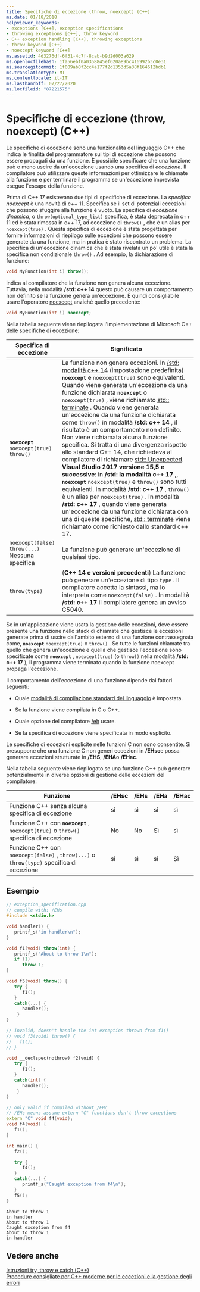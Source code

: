 ```yaml
---
title: Specifiche di eccezione (throw, noexcept) (C++)
ms.date: 01/18/2018
helpviewer_keywords:
- exceptions [C++], exception specifications
- throwing exceptions [C++], throw keyword
- C++ exception handling [C++], throwing exceptions
- throw keyword [C++]
- noexcept keyword [C++]
ms.assetid: 4d3276df-6f31-4c7f-8cab-b9d2d003a629
ms.openlocfilehash: 1fa56ebf0a0358845ef620a89bc416992b3c0e31
ms.sourcegitcommit: 1f009ab0f2cc4a177f2d1353d5a38f164612bdb1
ms.translationtype: MT
ms.contentlocale: it-IT
ms.lasthandoff: 07/27/2020
ms.locfileid: "87221575"
---
```

# <a name="exception-specifications-throw-noexcept-c"></a>Specifiche di eccezione (throw, noexcept) (C++)

Le specifiche di eccezione sono una funzionalità del linguaggio C++ che indica le finalità del programmatore sui tipi di eccezione che possono essere propagati da una funzione. È possibile specificare che una funzione può o meno uscire da un'eccezione usando una specifica di *eccezione*. Il compilatore può utilizzare queste informazioni per ottimizzare le chiamate alla funzione e per terminare il programma se un'eccezione imprevista esegue l'escape della funzione.

Prima di C++ 17 esistevano due tipi di specifiche di eccezione. La *specifica noexcept* è una novità di c++ 11. Specifica se il set di potenziali eccezioni che possono sfuggire alla funzione è vuoto. La specifica di *eccezione dinamica*, o `throw(optional_type_list)` specifica, è stata deprecata in c++ 11 ed è stata rimossa in c++ 17, ad eccezione di `throw()` , che è un alias per `noexcept(true)` . Questa specifica di eccezione è stata progettata per fornire informazioni di riepilogo sulle eccezioni che possono essere generate da una funzione, ma in pratica è stato riscontrato un problema. La specifica di un'eccezione dinamica che è stata rivelata un po' utile è stata la specifica non condizionale `throw()` . Ad esempio, la dichiarazione di funzione:

```cpp
void MyFunction(int i) throw();
```

indica al compilatore che la funzione non genera alcuna eccezione. Tuttavia, nella modalità **/std: c++ 14** questo può causare un comportamento non definito se la funzione genera un'eccezione. È quindi consigliabile usare l'operatore [noexcept](../cpp/noexcept-cpp.md) anziché quello precedente:

```cpp
void MyFunction(int i) noexcept;
```

Nella tabella seguente viene riepilogata l'implementazione di Microsoft C++ delle specifiche di eccezione:

|Specifica di eccezione|Significato|
|-----------------------------|-------------|
|**`noexcept`**<br/>`noexcept(true)`<br/>`throw()`|La funzione non genera eccezioni. In [/std: modalità c++ 14](../build/reference/std-specify-language-standard-version.md) (impostazione predefinita) **`noexcept`** e `noexcept(true)` sono equivalenti. Quando viene generata un'eccezione da una funzione dichiarata **`noexcept`** o `noexcept(true)` , viene richiamato [std:: terminate](../standard-library/exception-functions.md#terminate) . Quando viene generata un'eccezione da una funzione dichiarata come `throw()` in modalità **/std: c++ 14** , il risultato è un comportamento non definito. Non viene richiamata alcuna funzione specifica. Si tratta di una divergenza rispetto allo standard C++ 14, che richiedeva al compilatore di richiamare [std:: Unexpected](../standard-library/exception-functions.md#unexpected).  <br/> **Visual Studio 2017 versione 15,5 e successive**: in **/std: la modalità c++ 17** ,, **`noexcept`** `noexcept(true)` e `throw()` sono tutti equivalenti. In modalità **/std: c++ 17** , `throw()` è un alias per `noexcept(true)` . In modalità **/std: c++ 17** , quando viene generata un'eccezione da una funzione dichiarata con una di queste specifiche, [std:: terminate](../standard-library/exception-functions.md#terminate) viene richiamato come richiesto dallo standard c++ 17.|
|`noexcept(false)`<br/>`throw(...)`<br/>Nessuna specifica|La funzione può generare un'eccezione di qualsiasi tipo.|
|`throw(type)`| (**C++ 14 e versioni precedenti**) La funzione può generare un'eccezione di tipo `type` . Il compilatore accetta la sintassi, ma lo interpreta come `noexcept(false)` . In modalità **/std: c++ 17** il compilatore genera un avviso C5040.|

Se in un'applicazione viene usata la gestione delle eccezioni, deve essere presente una funzione nello stack di chiamate che gestisce le eccezioni generate prima di uscire dall'ambito esterno di una funzione contrassegnata come, **`noexcept`** `noexcept(true)` o `throw()` . Se tutte le funzioni chiamate tra quello che genera un'eccezione e quella che gestisce l'eccezione sono specificate come **`noexcept`** , `noexcept(true)` (o `throw()` nella modalità **/std: c++ 17** ), il programma viene terminato quando la funzione noexcept propaga l'eccezione.

Il comportamento dell'eccezione di una funzione dipende dai fattori seguenti:

- Quale [modalità di compilazione standard del linguaggio](../build/reference/std-specify-language-standard-version.md) è impostata.
- Se la funzione viene compilata in C o C++.

- Quale opzione del compilatore [/eh](../build/reference/eh-exception-handling-model.md) usare.

- Se la specifica di eccezione viene specificata in modo esplicito.

Le specifiche di eccezioni esplicite nelle funzioni C non sono consentite. Si presuppone che una funzione C non generi eccezioni in **/EHsc**e possa generare eccezioni strutturate in **/EHS**, **/EHA**o **/EHac**.

Nella tabella seguente viene riepilogato se una funzione C++ può generare potenzialmente in diverse opzioni di gestione delle eccezioni del compilatore:

|Funzione|/EHsc|/EHs|/EHa|/EHac|
|--------------|------------|-----------|-----------|------------|
|Funzione C++ senza alcuna specifica di eccezione|sì|sì|sì|sì|
|Funzione C++ con **`noexcept`** , `noexcept(true)` o `throw()` specifica di eccezione|No|No|Sì|sì|
|Funzione C++ con `noexcept(false)` , `throw(...)` o `throw(type)` specifica di eccezione|sì|sì|sì|Sì|

## <a name="example"></a>Esempio

```cpp
// exception_specification.cpp
// compile with: /EHs
#include <stdio.h>

void handler() {
   printf_s("in handler\n");
}

void f1(void) throw(int) {
   printf_s("About to throw 1\n");
   if (1)
      throw 1;
}

void f5(void) throw() {
   try {
      f1();
   }
   catch(...) {
      handler();
    }
}

// invalid, doesn't handle the int exception thrown from f1()
// void f3(void) throw() {
//   f1();
// }

void __declspec(nothrow) f2(void) {
   try {
      f1();
   }
   catch(int) {
      handler();
    }
}

// only valid if compiled without /EHc
// /EHc means assume extern "C" functions don't throw exceptions
extern "C" void f4(void);
void f4(void) {
   f1();
}

int main() {
   f2();

   try {
      f4();
   }
   catch(...) {
      printf_s("Caught exception from f4\n");
   }
   f5();
}
```

```Output
About to throw 1
in handler
About to throw 1
Caught exception from f4
About to throw 1
in handler
```

## <a name="see-also"></a>Vedere anche

[Istruzioni try, throw e catch (C++)](../cpp/try-throw-and-catch-statements-cpp.md)<br/>
[Procedure consigliate per C++ moderne per le eccezioni e la gestione degli errori](errors-and-exception-handling-modern-cpp.md)
